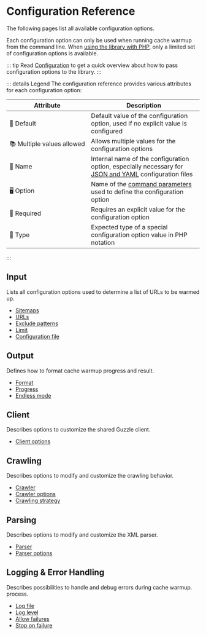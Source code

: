 # Configuration Reference

The following pages list all available configuration options.

Each configuration option can only be used when running cache warmup from
the command line. When [using the library with PHP](../api/index.md), only a
limited set of configuration options is available.

::: tip
Read [Configuration](../configuration.md) to get a quick overview about
how to pass configuration options to the library.
:::

::: details Legend
The configuration reference provides various attributes for each
configuration option:

| Attribute                                 | Description                                                                                                                                |
|-------------------------------------------|--------------------------------------------------------------------------------------------------------------------------------------------|
| 🐝&nbsp;Default                           | Default value of the configuration option, used if no explicit value is configured                                                         |
| 📚&nbsp;Multiple&nbsp;values&nbsp;allowed | Allows multiple values for the configuration options                                                                                       |
| 📝&nbsp;Name                              | Internal name of the configuration option, especially necessary for [JSON and YAML](../configuration.md#json-and-yaml) configuration files |
| 🖥️&nbsp;Option                           | Name of the [command parameters](../configuration.md#command-parameters) used to define the configuration option                           |
| 🚨&nbsp;Required                          | Requires an explicit value for the configuration option                                                                                    |
| 🎨&nbsp;Type                              | Expected type of a special configuration option value in PHP notation                                                                      |
:::

## Input

Lists all configuration options used to determine a list of URLs to be
warmed up.

* [Sitemaps](sitemaps.md)
* [URLs](urls.md)
* [Exclude patterns](exclude.md)
* [Limit](limit.md)
* [Configuration file](config.md)

## Output

Defines how to format cache warmup progress and result.

* [Format](format.md)
* [Progress](progress.md)
* [Endless mode](repeat-after.md)

## Client

Describes options to customize the shared Guzzle client.

* [Client options](client-options.md)

## Crawling

Describes options to modify and customize the crawling behavior.

* [Crawler](crawler.md)
* [Crawler options](crawler-options.md)
* [Crawling strategy](strategy.md)

## Parsing

Describes options to modify and customize the XML parser.

* [Parser](parser.md)
* [Parser options](parser-options.md)

## Logging & Error Handling

Describes possibilities to handle and debug errors during cache warmup.
process.

* [Log file](log-file.md)
* [Log level](log-level.md)
* [Allow failures](allow-failures.md)
* [Stop on failure](stop-on-failure.md)
